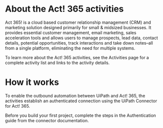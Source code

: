 ﻿# About the Act! 365 activities

Act 365! is a cloud based customer relationship management (CRM) and marketing solution designed primarily for small & midsized businesses. It provides essential customer management, email marketing, sales acceleration tools and allows users to manage prospects, lead data, contact details, potential opportunities, track interactions and take down notes–all from a single platform, eliminating the need for multiple systems.

To learn more about the Act! 365 activities, see the Activities page for a complete activity list and links to the activity details.

# How it works

To enable the outbound automation between UiPath and Act! 365, the activities establish an authenticated connection using the UiPath Connector for Act! 365.

Before you build your first project, complete the steps in the Authentication guide from the connector documentation.
